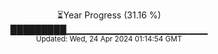 <p align="center">
⏳Year Progress (31.16 %) <br>
█████████▁▁▁▁▁▁▁▁▁▁▁▁▁▁▁▁▁▁▁▁▁ <br>
<sub>Updated: Wed, 24 Apr 2024 01:14:54 GMT</sub>
</p>

